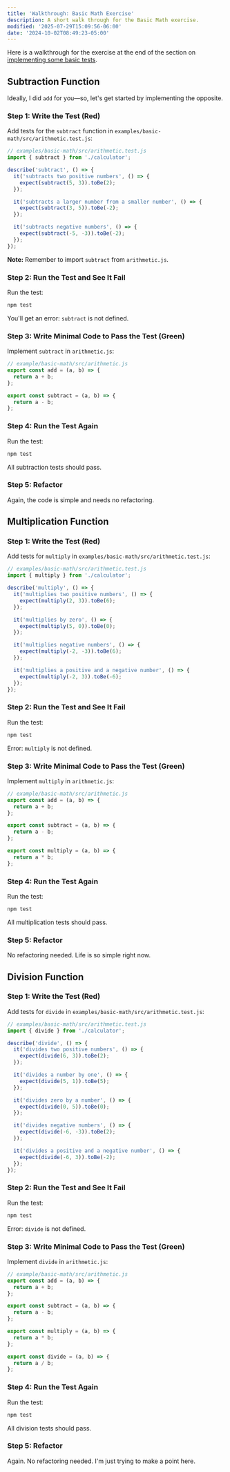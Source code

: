 ```yaml
---
title: 'Walkthrough: Basic Math Exercise'
description: A short walk through for the Basic Math exercise.
modified: '2025-07-29T15:09:56-06:00'
date: '2024-10-02T08:49:23-05:00'
---
```


Here is a walkthrough for the exercise at the end of the section on [implementing some basic tests](basic-math.md).

## Subtraction Function

Ideally, I did `add` for you—so, let's get started by implementing the opposite.

### Step 1: Write the Test (Red)

Add tests for the `subtract` function in `examples/basic-math/src/arithmetic.test.js`:

```javascript
// examples/basic-math/src/arithmetic.test.js
import { subtract } from './calculator';

describe('subtract', () => {
  it('subtracts two positive numbers', () => {
    expect(subtract(5, 3)).toBe(2);
  });

  it('subtracts a larger number from a smaller number', () => {
    expect(subtract(3, 5)).toBe(-2);
  });

  it('subtracts negative numbers', () => {
    expect(subtract(-5, -3)).toBe(-2);
  });
});
```

**Note:** Remember to import `subtract` from `arithmetic.js`.

### Step 2: Run the Test and See It Fail

Run the test:

```bash
npm test
```

You'll get an error: `subtract` is not defined.

### Step 3: Write Minimal Code to Pass the Test (Green)

Implement `subtract` in `arithmetic.js`:

```javascript
// example/basic-math/src/arithmetic.js
export const add = (a, b) => {
  return a + b;
};

export const subtract = (a, b) => {
  return a - b;
};
```

### Step 4: Run the Test Again

Run the test:

```bash
npm test
```

All subtraction tests should pass.

### Step 5: Refactor

Again, the code is simple and needs no refactoring.

## Multiplication Function

### Step 1: Write the Test (Red)

Add tests for `multiply` in `examples/basic-math/src/arithmetic.test.js`:

```javascript
// examples/basic-math/src/arithmetic.test.js
import { multiply } from './calculator';

describe('multiply', () => {
  it('multiplies two positive numbers', () => {
    expect(multiply(2, 3)).toBe(6);
  });

  it('multiplies by zero', () => {
    expect(multiply(5, 0)).toBe(0);
  });

  it('multiplies negative numbers', () => {
    expect(multiply(-2, -3)).toBe(6);
  });

  it('multiplies a positive and a negative number', () => {
    expect(multiply(-2, 3)).toBe(-6);
  });
});
```

### Step 2: Run the Test and See It Fail

Run the test:

```bash
npm test
```

Error: `multiply` is not defined.

### Step 3: Write Minimal Code to Pass the Test (Green)

Implement `multiply` in `arithmetic.js`:

```javascript
// example/basic-math/src/arithmetic.js
export const add = (a, b) => {
  return a + b;
};

export const subtract = (a, b) => {
  return a - b;
};

export const multiply = (a, b) => {
  return a * b;
};
```

### Step 4: Run the Test Again

Run the test:

```bash
npm test
```

All multiplication tests should pass.

### Step 5: Refactor

No refactoring needed. Life is so simple right now.

## Division Function

### Step 1: Write the Test (Red)

Add tests for `divide` in `examples/basic-math/src/arithmetic.test.js`:

```javascript
// examples/basic-math/src/arithmetic.test.js
import { divide } from './calculator';

describe('divide', () => {
  it('divides two positive numbers', () => {
    expect(divide(6, 3)).toBe(2);
  });

  it('divides a number by one', () => {
    expect(divide(5, 1)).toBe(5);
  });

  it('divides zero by a number', () => {
    expect(divide(0, 5)).toBe(0);
  });

  it('divides negative numbers', () => {
    expect(divide(-6, -3)).toBe(2);
  });

  it('divides a positive and a negative number', () => {
    expect(divide(-6, 3)).toBe(-2);
  });
});
```

### Step 2: Run the Test and See It Fail

Run the test:

```bash
npm test
```

Error: `divide` is not defined.

### Step 3: Write Minimal Code to Pass the Test (Green)

Implement `divide` in `arithmetic.js`:

```javascript
// example/basic-math/src/arithmetic.js
export const add = (a, b) => {
  return a + b;
};

export const subtract = (a, b) => {
  return a - b;
};

export const multiply = (a, b) => {
  return a * b;
};

export const divide = (a, b) => {
  return a / b;
};
```

### Step 4: Run the Test Again

Run the test:

```bash
npm test
```

All division tests should pass.

### Step 5: Refactor

Again. No refactoring needed. I'm just trying to make a point here.
